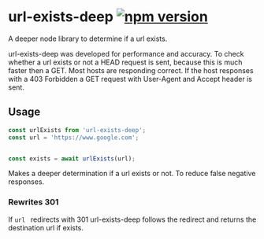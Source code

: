# url-exists-deep [![npm version](https://badge.fury.io/js/url-exists-deep.svg)](https://badge.fury.io/js/url-exists-deep)

A deeper node library to determine if a url exists.

url-exists-deep was developed for performance and accuracy. To check whether a url
exists or not a HEAD request is sent, because this is much faster then a GET.
Most hosts are responding correct. If the host responses with a 403 Forbidden a GET
request with User-Agent and Accept header is sent.  

## Usage

```javascript
const urlExists from 'url-exists-deep';
const url = 'https://www.google.com';


const exists = await urlExists(url);
```

Makes a deeper determination if a url exists or not. To reduce false negative
responses.

### Rewrites 301

If ```url ``` redirects with 301 url-exists-deep follows the redirect and returns
the destination url if exists.

